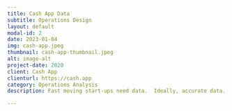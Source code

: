 ```yaml
---
title: Cash App Data
subtitle: Operations Design
layout: default
modal-id: 2
date: 2023-01-04
img: cash-app.jpeg
thumbnail: cash-app-thumbnail.jpeg
alt: image-alt
project-date: 2020
client: Cash App
clienturl: https://cash.app
category: Operations Analysis
description: Fast moving start-ups need data.  Ideally, accurate data.  But fast moving start-ups will make do with fast data from wherever they can find it.  When I first got to Cash App as the Operations Data Team Lead, my first task was to build consensus by getting everyone to use the same set of reports.

---
```

